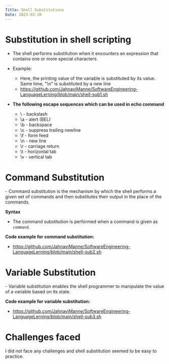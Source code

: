 ```yaml
---
Title: Shell Substitutions
Date: 2023-03-10
---
```


<h1>Substitution in shell scripting</h1>

- The shell performs substitution when it encounters an expression that contains one or more special characters.
- Example:
   - Here, the printing value of the variable is substituted by its value. Same time, "\n" is substituted by a new line
   - https://github.com/JahnaviManne/SoftwareEngineering-LanguageLerning/blob/main/shell-sub1.sh
    
- **The following escape sequences which can be used in echo command**
   -  \\ - backslash
   - \a - alert (BEL)
   - \b - backspace
   - \c - suppress trailing newline
   - \f - form feed
   - \n - new line
   - \r - carriage return
   - \t - horizontal tab
   - \v - vertical tab

<h1>Command Substitution</h1>
- Command substitution is the mechanism by which the shell performs a given set of commands and then substitutes their output in the place of the commands.

**Syntax**
- The command substitution is performed when a command is given as `command`.

**Code example for command substitution:**
- https://github.com/JahnaviManne/SoftwareEngineering-LanguageLerning/blob/main/shell-sub2.sh

<h1>Variable Substitution</h1>
- Variable substitution enables the shell programmer to manipulate the value of a variable based on its state.

**Code example for variable substitution:** 
- https://github.com/JahnaviManne/SoftwareEngineering-LanguageLerning/blob/main/shell-sub3.sh

<h1>Challenges faced</h1>
I did not face any challenges and shell substitution seemed to be easy to practice.
